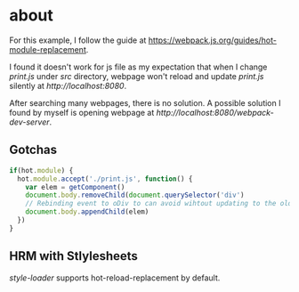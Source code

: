 # about

For this example, I follow the guide at https://webpack.js.org/guides/hot-module-replacement.

I found it doesn't work for js file as my expectation that when I change *print.js* under *src* directory, webpage won't reload and update *print.js* silently at *http://localhost:8080*.

After searching many webpages, there is no solution. A possible solution I found by myself is opening webpage at *http://localhost:8080/webpack-dev-server*.

## Gotchas

```javascript
if(hot.module) {
  hot.module.accept('./print.js', function() {
    var elem = getComponent()
    document.body.removeChild(document.querySelector('div')
    // Rebinding event to oDiv to can avoid wihtout updating to the older even handler
    document.body.appendChild(elem)
  })
}
```

## HRM with Stlylesheets

*style-loader* supports hot-reload-replacement by default.